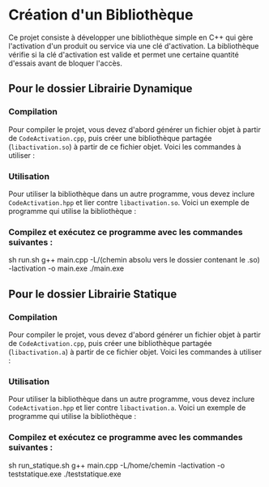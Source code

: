 # Création d'un Bibliothèque 
Ce projet consiste à développer une bibliothèque simple en C++ qui gère l'activation d'un produit ou service via une clé d'activation. La bibliothèque vérifie si la clé d'activation est valide et permet une certaine quantité d'essais avant de bloquer l'accès.

## Pour le dossier Librairie Dynamique
### Compilation

Pour compiler le projet, vous devez d'abord générer un fichier objet à partir de `CodeActivation.cpp`, puis créer une bibliothèque partagée (`libactivation.so`) à partir de ce fichier objet. Voici les commandes à utiliser :


### Utilisation

Pour utiliser la bibliothèque dans un autre programme, vous devez inclure `CodeActivation.hpp` et lier contre `libactivation.so`. Voici un exemple de programme qui utilise la bibliothèque :


### Compilez et exécutez ce programme avec les commandes suivantes :
sh run.sh
g++ main.cpp -L/(chemin absolu vers le dossier contenant le .so) -lactivation -o main.exe
./main.exe


## Pour le dossier Librairie Statique
### Compilation

Pour compiler le projet, vous devez d'abord générer un fichier objet à partir de `CodeActivation.cpp`, puis créer une bibliothèque partagée (`libactivation.a`) à partir de ce fichier objet. Voici les commandes à utiliser :


### Utilisation

Pour utiliser la bibliothèque dans un autre programme, vous devez inclure `CodeActivation.hpp` et lier contre `libactivation.a`. Voici un exemple de programme qui utilise la bibliothèque :


### Compilez et exécutez ce programme avec les commandes suivantes :
sh run_statique.sh
g++ main.cpp -L/home/chemin -lactivation -o teststatique.exe
./teststatique.exe


